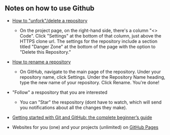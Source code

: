 ## Notes on how to use Github 
   - [How to "unfork"/delete a repository](https://www.quora.com/How-do-I-delete-a-project-I-forked-on-GitHub)
     - On the project page, on the right-hand side, there's a column "<> Code". Click "Settings" at the bottom of that column, just above the HTTPS clone url.  The settings for the repository include a section titled "Danger Zone" at the bottom of the page with the option to "Delete this Repository." 
     
   - [How to rename a repository](https://help.github.com/articles/renaming-a-repository/)
     - On GitHub, navigate to the main page of the repository. Under your repository name, click  Settings. Under the Repository Name heading, type the new name of your repository. Click Rename. You're done!
     
     
  - "Follow" a respository that you are interested
    - You can "Star" the respository (dont have to watch, which will send you notifications about all the changes they make).
    
  - [Getting started with Git and GitHub: the complete beginner’s guide](https://towardsdatascience.com/getting-started-with-git-and-github-6fcd0f2d4ac6?source=emailShare-17a8687279ce-1552012849&_branch_match_id=458720192510997662&gi=68864c30dc2f)
  
  - Websites for you (one) and your projects (unlimited) on [GitHub Pages](https://pages.github.com/)
  